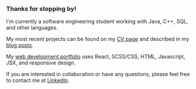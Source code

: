 ### Thanks for stopping by!

I'm currently a software engineering student working with Java, C++, SQL, and other languages.   

My most recent projects can be found on my [CV page](https://portfolio-anngineers-projects.vercel.app/) and described in my [blog posts](https://anngineer.substack.com/). 

My [web development portfolio](https://anngineer.com/) uses React, SCSS/CSS, HTML, Javascript, JSX, and responsive design. 

If you are interested in collaboration or have any questions, please feel free to contact me at [LinkedIn](https://www.linkedin.com/in/anngineer/).

<!--
**Anngineer/Anngineer** is a ✨ _special_ ✨ repository because its `README.md` (this file) appears on your GitHub profile.

Here are some ideas to get you started:

- 🔭 I’m currently working on ...
- 🌱 I’m currently learning ...
- 👯 I’m looking to collaborate on ...
- 🤔 I’m looking for help with ...
- 💬 Ask me about ...
- 📫 How to reach me: ...
- 😄 Pronouns: ...
- ⚡ Fun fact: ...
-->
